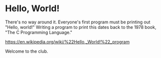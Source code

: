# Hello, World!
There's no way around it. Everyone's first program must be printing out
"Hello, world!" Writing a program to print this dates back to the 1978
book, "The C Programming Language."

https://en.wikipedia.org/wiki/%22Hello,_World!%22_program

Welcome to the club.